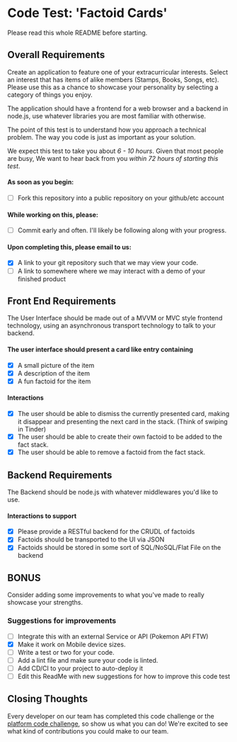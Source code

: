 # Code Test: 'Factoid Cards'

Please read this whole README before starting.

## Overall Requirements
Create an application to feature one of your extracurricular interests. Select an interest that has items of alike members (Stamps, Books, Songs, etc). Please use this as a chance to showcase your personality by selecting a category of things you enjoy.

The application should have a frontend for a web browser and a backend in node.js, use whatever libraries you are most familiar with otherwise.

The point of this test is to understand how you approach a technical problem. The way you code is just as important as your solution.

We expect this test to take you about *6 - 10 hours*. Given that most people are busy, We want to hear back from you *within 72 hours of starting this test*.

#### As soon as you begin:
* [ ] Fork this repository into a public repository on your github/etc account

#### While working on this, please:
* [ ] Commit early and often. I'll likely be following along with your progress.

#### Upon completing this, please email to us:
* [X] A link to your git repository such that we may view your code.
* [ ] A link to somewhere where we may interact with a demo of your finished product

## Front End Requirements

The User Interface should be made out of a MVVM or MVC style frontend technology, using an asynchronous transport technology to talk to your backend.

#### The user interface should present a card like entry containing
* [X] A small picture of the item
* [X] A description of the item
* [X] A fun factoid for the item

#### Interactions
* [X] The user should be able to dismiss the currently presented card, making it disappear and presenting the next card in the stack. (Think of swiping in Tinder)
* [X] The user should be able to create their own factoid to be added to the fact stack.
* [X] The user should be able to remove a factoid from the fact stack.

## Backend Requirements

The Backend should be node.js with whatever middlewares you'd like to use.

#### Interactions to support
* [X] Please provide a RESTful backend for the CRUDL of factoids
* [X] Factoids should be transported to the UI via JSON
* [X] Factoids should be stored in some sort of SQL/NoSQL/Flat File on the backend

## BONUS

Consider adding some improvements to what you've made to really showcase your strengths.

### Suggestions for improvements
* [ ] Integrate this with an external Service or API (Pokemon API FTW)
* [X] Make it work on Mobile device sizes. 
* [ ] Write a test or two for your code.
* [ ] Add a lint file and make sure your code is linted. 
* [ ] Add CD/CI to your project to auto-deploy it
* [ ] Edit this ReadMe with new suggestions for how to improve this code test

## Closing Thoughts

Every developer on our team has completed this code challenge or the [platform code challenge](https://github.com/ultamatt/linuxtest), so show us what you can do! We're excited to see what kind of contributions you could make to our team. 

